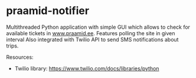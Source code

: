 # praamid-notifier

Multithreaded Python application with simple GUI which allows to check for 
available tickets in www.praamid.ee. Features polling the site in given interval Also integrated with Twilio API to send SMS notifications about trips.

Resources:
* Twilio library: https://www.twilio.com/docs/libraries/python
 
